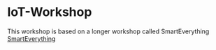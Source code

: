 # IoT-Workshop

This workshop is based on a longer workshop called SmartEverything 
 [SmartEverything](https://github.com/ArielYehezkely/SmartEverything)